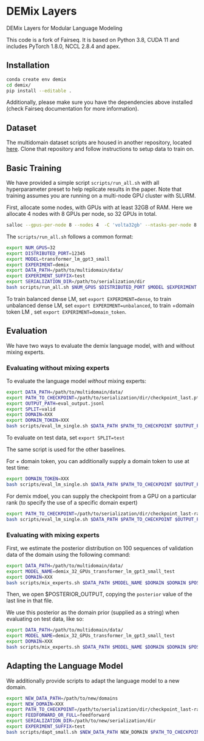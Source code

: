 # DEMix Layers
DEMix Layers for Modular Language Modeling


This code is a fork of Fairseq. It is based on Python 3.8, CUDA 11 and includes PyTorch 1.8.0, NCCL 2.8.4 and apex.

## Installation

```bash
conda create env demix
cd demix/
pip install --editable .
```

Additionally, please make sure you have the dependencies above installed (check Fairseq documentation for more information).

## Dataset


The multidomain dataset scripts are housed in another repository, located [here](https://github.com/kernelmachine/demix_data). Clone that repository and follow instructions to setup data to train on.

## Basic Training

We have provided a simple script `scripts/run_all.sh` with all hyperparameter preset to help replicate results in the paper. Note that training assumes you are running on a multi-node GPU cluster with SLURM.

First, allocate some nodes, with GPUs with at least 32GB of RAM. Here we allocate 4 nodes with 8 GPUs per node, so 32 GPUs in total.

```bash
salloc --gpus-per-node 8 --nodes 4  -C 'volta32gb' --ntasks-per-node 8 --cpus-per-task 10 --mem 400G --time XXX --partition YYY
```

The `scripts/run_all.sh` follows a common format:

```bash
export NUM_GPUS=32
export DISTRIBUTED_PORT=12345
export MODEL=transformer_lm_gpt3_small
export EXPERIMENT=demix
export DATA_PATH=/path/to/multidomain/data/
export EXPERIMENT_SUFFIX=test
export SERIALIZATION_DIR=/path/to/serialization/dir
bash scripts/run_all.sh $NUM_GPUS $DISTRIBUTED_PORT $MODEL $EXPERIMENT $DATA_PATH $SERIALIZATION_DIR $EXPERIMENT_SUFFIX
```

To train balanced dense LM, set `export EXPERIMENT=dense`, to train unbalanced dense LM, set `export EXPERIMENT=unbalanced`, to train +domain token LM , set `export EXPERIMENT=domain_token`.

## Evaluation

We have two ways to evaluate the demix language model, with and without mixing experts.

### Evaluating without mixing experts

To evaluate the language model _without_ mixing experts:

```bash
export DATA_PATH=/path/to/multidomain/data/
export PATH_TO_CHECKPOINT=/path/to/serialization/dir/checkpoint_last.pt
export OUTPUT_PATH=eval_output.jsonl
export SPLIT=valid
export DOMAIN=XXX
export DOMAIN_TOKEN=XXX
bash scripts/eval_lm_single.sh $DATA_PATH $PATH_TO_CHECKPOINT $OUTPUT_PATH $SPLIT $DOMAIN $DOMAIN_TOKEN
```

To evaluate on test data, set `export SPLIT=test`

The same script is used for the other baselines.

For + domain token, you can additionally supply a domain token to use at test time:

```bash
export DOMAIN_TOKEN=XXX
bash scripts/eval_lm_single.sh $DATA_PATH $PATH_TO_CHECKPOINT $OUTPUT_PATH $SPLIT $DOMAIN $DOMAIN_TOKEN
```

For demix mdoel, you can supply the checkpoint from a GPU on a particular rank (to specify the use of a specific domain expert)

```bash
export PATH_TO_CHECKPOINT=/path/to/serialization/dir/checkpoint_last-rank-X.pt
bash scripts/eval_lm_single.sh $DATA_PATH $PATH_TO_CHECKPOINT $OUTPUT_PATH $SPLIT $DOMAIN $DOMAIN_TOKEN
```

### Evaluating with mixing experts

First, we estimate the posterior distribution on 100 sequences of validation data of the domain using the following command:

```bash
export DATA_PATH=/path/to/multidomain/data/
export MODEL_NAME=demix_32_GPUs_transformer_lm_gpt3_small_test
export DOMAIN=XXX
bash scripts/mix_experts.sh $DATA_PATH $MODEL_NAME $DOMAIN $DOMAIN $POSTERIOR_OUTPUT estimate
```

Then, we open $POSTERIOR_OUTPUT, copying the `posterior` value of the last line in that file.

We use this posterior as the domain prior (supplied as a string) when evaluating on test data, like so:

```bash
export DATA_PATH=/path/to/multidomain/data/
export MODEL_NAME=demix_32_GPUs_transformer_lm_gpt3_small_test
export DOMAIN=XXX
bash scripts/mix_experts.sh $DATA_PATH $MODEL_NAME $DOMAIN $DOMAIN $POSTERIOR_OUTPUT eval '0.2,0.5,0.3'
```

## Adapting the Language Model

We additionally provide scripts to adapt the language model to a new domain.

```bash
export NEW_DATA_PATH=/path/to/new/domains
export NEW_DOMAIN=XXX
export PATH_TO_CHECKPOINT=/path/to/serialization/dir/checkpoint_last-rank-XXX.pt
export FEEDFORWARD_OR_FULL=feedforward
export SERIALIZATION_DIR=/path/to/new/serialization/dir
export EXPERIMENT_SUFFIX=test
bash scripts/dapt_small.sh $NEW_DATA_PATH NEW_DOMAIN $PATH_TO_CHECKPOINT $FEEDFORWARD_OR_FULL $SERIALIZATION_DIR $EXPERIMENT_SUFFIX
```
